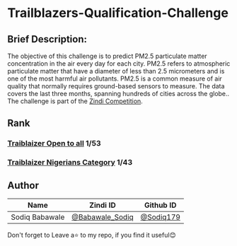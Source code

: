 # Trailblazers-Qualification-Challenge

## Brief Description: 

The objective of this challenge is to predict PM2.5 particulate matter concentration in the air every day for each city. PM2.5 refers to atmospheric particulate matter that have a diameter of less than 2.5 micrometers and is one of the most harmful air pollutants. PM2.5 is a common measure of air quality that normally requires ground-based sensors to measure. The data covers the last three months, spanning hundreds of cities across the globe.. The challenge is part of the [Zindi Competition](https://zindi.africa/competitions/be-a-trailblazer-open-to-all).

## Rank

### [Traiblaizer Open to all](https://zindi.africa/competitions/be-a-trailblazer-open-to-all/leaderboard) **1/53**  
### [Traiblaizer Nigerians Category](https://zindi.africa/competitions/be-a-trailblazer-nigeria/leaderboard) **1/43**  

## Author

<div align='center'>

| Name           |                     Zindi ID                     |                  Github ID                              |
|----------------|--------------------------------------------------|---------------------------------------------------------|
|Sodiq Babawale |[@Babawale_Sodiq](https://zindi.africa/users/Babawale_sodiq)      |[@Sodiq179](https://github.com/Sodiq179)        |


</div>

Don't forget to Leave a⭐️ to my repo, if you find it useful😊

